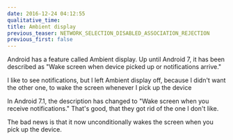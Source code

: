 ```yaml
---
date: 2016-12-24 04:12:55
qualitative_time: 
title: Ambient display
previous_teaser: NETWORK_SELECTION_DISABLED_ASSOCIATION_REJECTION
previous_first: false
---
```

Android has a feature called Ambient display.
Up until Android 7, it has been described as "Wake screen when device picked up or notifications arrive."

I like to see notifications, but I left Ambient display off, because I didn't want the other one, to wake the screen whenever I pick up the device

In Android 7.1, the description has changed to "Wake screen when you receive notifications."
That's good, that they got rid of the one I don't like.

The bad news is that it now unconditionally wakes the screen when you pick up the device.
